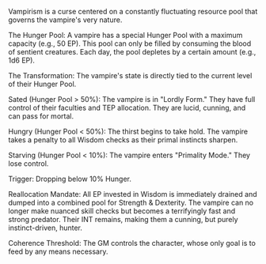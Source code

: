 Vampirism is a curse centered on a constantly fluctuating resource pool that governs the vampire's very nature.

The Hunger Pool: A vampire has a special Hunger Pool with a maximum capacity (e.g., 50 EP). This pool can only be filled by consuming the blood of sentient creatures. Each day, the pool depletes by a certain amount (e.g., 1d6 EP).

The Transformation: The vampire's state is directly tied to the current level of their Hunger Pool.

Sated (Hunger Pool > 50%): The vampire is in "Lordly Form." They have full control of their faculties and TEP allocation. They are lucid, cunning, and can pass for mortal.

Hungry (Hunger Pool < 50%): The thirst begins to take hold. The vampire takes a penalty to all Wisdom checks as their primal instincts sharpen.

Starving (Hunger Pool < 10%): The vampire enters "Primality Mode." They lose control.

Trigger: Dropping below 10% Hunger.

Reallocation Mandate: All EP invested in Wisdom is immediately drained and dumped into a combined pool for Strength & Dexterity. The vampire can no longer make nuanced skill checks but becomes a terrifyingly fast and strong predator. Their INT remains, making them a cunning, but purely instinct-driven, hunter.

Coherence Threshold: The GM controls the character, whose only goal is to feed by any means necessary.